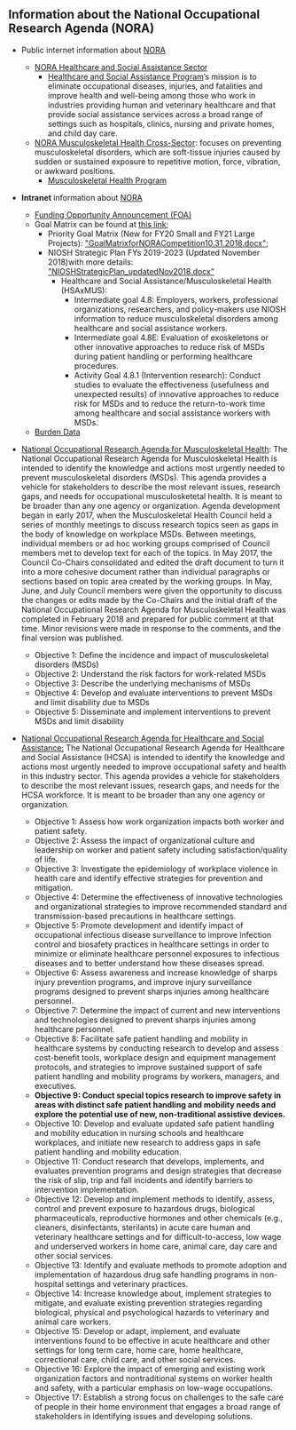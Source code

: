 ## Information about the National Occupational Research Agenda (NORA) 
  
  - Public internet information about [NORA](https://www.cdc.gov/nora/default.html)
    - [NORA Healthcare and Social Assistance Sector](https://www.cdc.gov/nora/councils/hcsa/default.html)
      - [Healthcare and Social Assistance Program](https://www.cdc.gov/niosh/programs/hcsa/)’s mission is to eliminate occupational diseases, injuries, and fatalities and improve health and well-being among those who work in industries providing human and veterinary healthcare and that provide social assistance services across a broad range of settings such as hospitals, clinics, nursing and private homes, and child day care.
    - [NORA Musculoskeletal Health Cross-Sector](https://www.cdc.gov/nora/councils/mus/default.html): focuses on preventing musculoskeletal disorders, which are soft-tissue injuries caused by sudden or sustained exposure to repetitive motion, force, vibration, or awkward positions. 
      - [Musculoskeletal Health Program](https://www.cdc.gov/niosh/programs/msd/default.html)

  - **Intranet** information about [NORA](http://inside.niosh.cdc.gov/nora/default.htm)
    - [Funding Opportunity Announcement (FOA)](http://inside.niosh.cdc.gov/nora/IntramuralResearchCompetition/FOABNI/NORA_FY20S_FY21L_FOA_9-28-2018.pdf)
	- Goal Matrix can be found at [this link](http://inside.niosh.cdc.gov/nora/IntramuralResearchCompetition/FOABNI.html);
	  - Priority Goal Matrix (New for FY20 Small and FY21 Large Projects): ["GoalMatrixforNORACompetition10.31.2018.docx"](http://inside.niosh.cdc.gov/nora/IntramuralResearchCompetition/GoalMatrixforNORACompetition10.31.2018.docx);
	  - NIOSH Strategic Plan FYs 2019-2023 (Updated November 2018)with more details: ["NIOSHStrategicPlan_updatedNov2018.docx"](http://inside.niosh.cdc.gov/nora/IntramuralResearchCompetition/NIOSHStrategicPlan_updatedNov2018.docx)
	    - Healthcare and Social Assistance/Musculoskeletal Health (HSAxMUS):
		  - Intermediate goal 4.8: Employers, workers, professional organizations, researchers, and policy-makers use NIOSH information to reduce musculoskeletal disorders among healthcare and social assistance workers. 
	      - Intermediate goal 4.8E: Evaluation of exoskeletons or other innovative approaches to reduce risk of MSDs during patient handling or performing healthcare procedures.
		  - Activity Goal 4.8.1 (Intervention research): Conduct studies to evaluate the effectiveness (usefulness and unexpected results) of innovative approaches to reduce risk for MSDs and to reduce the return-to-work time among healthcare and social assistance workers with MSDs.
	- [Burden Data](http://inside.niosh.cdc.gov/nora/IntramuralResearchCompetition/FOABNI.html)
	
  - [National Occupational Research Agenda for Musculoskeletal Health](https://www.cdc.gov/nora/councils/mus/researchagenda.html):
    The National Occupational Research Agenda for Musculoskeletal Health is intended to identify the knowledge and actions most urgently needed to prevent musculoskeletal disorders (MSDs). This agenda provides a vehicle for stakeholders to describe the most relevant issues, research gaps, and needs for occupational musculosketetal health. It is meant to be broader than any one agency or organization.
Agenda development began in early 2017, when the Musculoskeletal Health Council held a series of monthly meetings to discuss research topics seen as gaps in the body of knowledge on workplace MSDs. Between meetings, individual members or ad hoc working groups comprised of Council members met to develop text for each of the topics. In May 2017, the Council Co-Chairs consolidated and edited the draft document to turn it into a more cohesive document rather than individual paragraphs or sections based on topic area created by the working groups. In May, June, and July Council members were given the opportunity to discuss the changes or edits made by the Co-Chairs and the initial draft of the National Occupational Research Agenda for Musculoskeletal Health was completed in February 2018 and prepared for public comment at that time. Minor revisions were made in response to the comments, and the final version was published.
     - Objective 1: Define the incidence and impact of musculoskeletal disorders (MSDs)
	 - Objective 2: Understand the risk factors for work-related MSDs
	 - Objective 3: Describe the underlying mechanisms of MSDs
	 - Objective 4: Develop and evaluate interventions to prevent MSDs and limit disability due to MSDs
	 - Objective 5: Disseminate and implement interventions to prevent MSDs and limit disability
	 
	 
  - [National Occupational Research Agenda for Healthcare and Social Assistance:](https://www.cdc.gov/nora/councils/hcsa/agenda.html)
    The National Occupational Research Agenda for Healthcare and Social Assistance (HCSA) is intended to identify the knowledge and actions most urgently needed to improve occupational safety and health in this industry sector. This agenda provides a vehicle for stakeholders to describe the most relevant issues, research gaps, and needs for the HCSA workforce. It is meant to be broader than any one agency or organization.
	 - Objective 1: Assess how work organization impacts both worker and patient safety.
	 - Objective 2: Assess the impact of organizational culture and leadership on worker and patient safety including satisfaction/quality of life.
	 - Objective 3: Investigate the epidemiology of workplace violence in health care and identify effective strategies for prevention and mitigation.
	 - Objective 4: Determine the effectiveness of innovative technologies and organizational strategies to improve recommended standard and transmission-based precautions in healthcare settings.
	 - Objective 5: Promote development and identify impact of occupational infectious disease surveillance to improve infection control and biosafety practices in healthcare settings in order to minimize or eliminate healthcare personnel exposures to infectious diseases and to better understand how these diseases spread.
	 - Objective 6: Assess awareness and increase knowledge of sharps injury prevention programs, and improve injury surveillance programs designed to prevent sharps injuries among healthcare personnel.
	 - Objective 7: Determine the impact of current and new interventions and technologies designed to prevent sharps injuries among healthcare personnel.
	 - Objective 8: Facilitate safe patient handling and mobility in healthcare systems by conducting research to develop and assess cost-benefit tools, workplace design and equipment management protocols, and strategies to improve sustained support of safe patient handling and mobility programs by workers, managers, and executives.
	 - **Objective 9: Conduct special topics research to improve safety in areas with distinct safe patient handling and mobility needs and explore the potential use of new, non-traditional assistive devices.**
	 - Objective 10: Develop and evaluate updated safe patient handling and mobility education in nursing schools and healthcare workplaces, and initiate new research to address gaps in safe patient handling and mobility education.
	 - Objective 11: Conduct research that develops, implements, and evaluates prevention programs and design strategies that decrease the risk of slip, trip and fall incidents and identify barriers to intervention implementation.
	 - Objective 12: Develop and implement methods to identify, assess, control and prevent exposure to hazardous drugs, biological pharmaceuticals, reproductive hormones and other chemicals (e.g., cleaners, disinfectants, sterilants) in acute care human and veterinary healthcare settings and for difficult-to-access, low wage and underserved workers in home care, animal care, day care and other social services.
	 - Objective 13: Identify and evaluate methods to promote adoption and implementation of hazardous drug safe handling programs in non-hospital settings and veterinary practices.
	 - Objective 14: Increase knowledge about, implement strategies to mitigate, and evaluate existing prevention strategies regarding biological, physical and psychological hazards to veterinary and animal care workers.
	 - Objective 15: Develop or adapt, implement, and evaluate interventions found to be effective in acute healthcare and other settings for long term care, home care, home healthcare, correctional care, child care, and other social services.
	 - Objective 16: Explore the impact of emerging and existing work organization factors and nontraditional systems on worker health and safety, with a particular emphasis on low-wage occupations.
	 - Objective 17: Establish a strong focus on challenges to the safe care of people in their home environment that engages a broad range of stakeholders in identifying issues and developing solutions.
	 